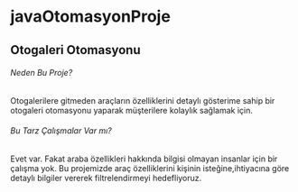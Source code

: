 # javaOtomasyonProje
## Otogaleri Otomasyonu

###### Neden Bu Proje?
Otogalerilere gitmeden araçların özelliklerini detaylı gösterime sahip bir otogaleri otomasyonu yaparak müşterilere kolaylık sağlamak için.

###### Bu Tarz Çalışmalar Var mı?
Evet var. Fakat araba özellikleri hakkında bilgisi olmayan insanlar için bir çalışma yok. Bu projemizde araç özelliklerini kişinin isteğine,ihtiyacına göre detaylı bilgiler
vererek filtrelendirmeyi hedefliyoruz.

